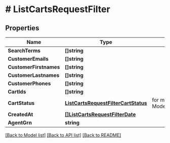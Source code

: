 # # ListCartsRequestFilter


## Properties 


Name | Type | Description | Notes
------------ | ------------- | ------------- | -------------
**SearchTerms**| **[]string** |   | [optional]
**CustomerEmails**| **[]string** |   | [optional]
**CustomerFirstnames**| **[]string** |   | [optional]
**CustomerLastnames**| **[]string** |   | [optional]
**CustomerPhones**| **[]string** |   | [optional]
**CartIds**| **[]string** |   | [optional]
**CartStatus**| [**ListCartsRequestFilterCartStatus**](ListCartsRequestFilterCartStatus.md) |  for more information please, see Model/ListCartsRequestFilterCartStatus.php  | [optional] [default to LISTCARTSREQUESTFILTERCARTSTATUS_UNKNOWN]
**CreatedAt**| [**[]ListCartsRequestFilterDate**](ListCartsRequestFilterDate.md) |   | [optional]
**AgentGrn**| **string** |   | [optional]


[[Back to Model list]](../../README.md#models) [[Back to API list]](../../README.md#endpoints) [[Back to README]](../../README.md)

